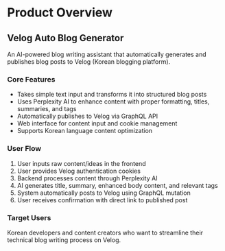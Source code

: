 # Product Overview

## Velog Auto Blog Generator

An AI-powered blog writing assistant that automatically generates and publishes blog posts to Velog (Korean blogging platform).

### Core Features
- Takes simple text input and transforms it into structured blog posts
- Uses Perplexity AI to enhance content with proper formatting, titles, summaries, and tags
- Automatically publishes to Velog via GraphQL API
- Web interface for content input and cookie management
- Supports Korean language content optimization

### User Flow
1. User inputs raw content/ideas in the frontend
2. User provides Velog authentication cookies
3. Backend processes content through Perplexity AI
4. AI generates title, summary, enhanced body content, and relevant tags
5. System automatically posts to Velog using GraphQL mutation
6. User receives confirmation with direct link to published post

### Target Users
Korean developers and content creators who want to streamline their technical blog writing process on Velog.